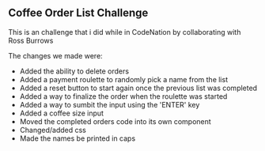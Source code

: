 ## Coffee Order List Challenge

This is an challenge that i did while in CodeNation by collaborating with Ross Burrows

The changes we made were:

- Added the ability to delete orders
- Added a payment roulette to randomly pick a name from the list
- Added a reset button to start again once the previous list was completed
- Added a way to finalize the order when the roulette was started
- Added a way to sumbit the input using the 'ENTER' key
- Added a coffee size input
- Moved the completed orders code into its own component
- Changed/added css
- Made the names be printed in caps
